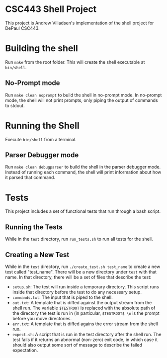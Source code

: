 # CSC443 Shell Project

This project is Andrew Villadsen's implementation of the shell project for DePaul CSC443.

# Building the shell

Run `make` from the root folder. This will create the shell executable at `bin/shell`.

## No-Prompt mode

Run `make clean noprompt` to build the shell in no-prompt mode. In no-prompt mode, the shell will not print prompts, only piping the output of commands to stdout.

# Running the Shell

Execute `bin/shell` from a terminal.

## Parser Debugger mode

Run `make clean debugparser` to build the shell in the parser debugger mode. Instead of running each command, the shell will print information about how it parsed that command.

# Tests

This project includes a set of functional tests that run through a bash script.

## Running the Tests

While in the `test` directory, run `run_tests.sh` to run all tests for the shell.

## Creating a New Test

While in the `test` directory, run `./create_test.sh test_name` to create a new test called "test_name". There will be a new directory under `test` with that name. In that directory, there will be a set of files that describe the test:

* `setup.sh`: The test will run inside a temporary directory. This script runs inside that directory before the test to do any necessary setup.
* `commands.txt`: The input that is piped to the shell.
* `out.txt`: A template that is diffed against the output stream from the shell run. The variable `$TESTROOT` is replaced with the absolute path of the directory the test is run in (in particular, `$TESTROOT$ \n` is the prompt before you move directories.
* `err.txt`: A template that is diffed agains the error stream from the shell run.
* `expect.sh`: A script that is run in the test directory after the shell run. The test fails if it returns an abnormal (non-zero) exit code, in which case it should also output some sort of message to describe the failed expectation.
